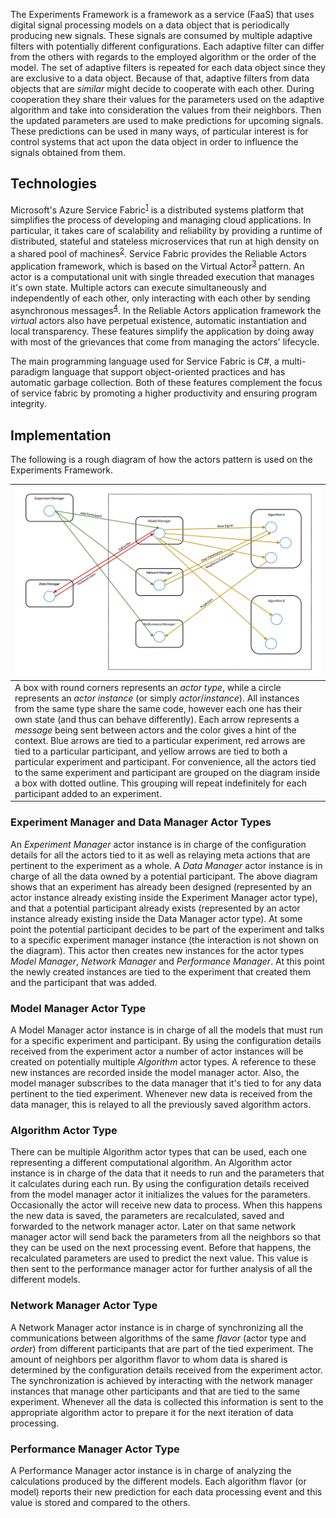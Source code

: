 The Experiments Framework is a framework as a service (FaaS) that uses digital signal processing models on a data object that is periodically producing new signals. These signals are consumed by multiple adaptive filters with potentially different configurations. Each adaptive filter can differ from the others with regards to the employed algorithm or the order of the model. The set of adaptive filters is repeated for each data object since they are exclusive to a data object. Because of that, adaptive filters from data objects that are *similar* might decide to cooperate with each other. During cooperation they share their values for the parameters used on the adaptive algorithm and take into consideration the values from their neighbors. Then the updated parameters are used to make predictions for upcoming signals. These predictions can be used in many ways, of particular interest is for control systems that act upon the data object in order to influence the signals obtained from them.

## Technologies
Microsoft's Azure Service Fabric<sup>[1]</sup> is a distributed systems platform that simplifies the process of developing and managing cloud applications. In particular, it takes care of scalability and reliability by providing a runtime of distributed, stateful and stateless microservices that run at high density on a shared pool of machines<sup>[2]</sup>. Service Fabric provides the Reliable Actors application framework, which is based on the Virtual Actor<sup>[3]</sup> pattern. An actor is a computational unit with single threaded execution that manages it's own state. Multiple actors can execute simultaneously and independently of each other, only interacting with each other by sending asynchronous messages<sup>[4]</sup>. In the Reliable Actors application framework the *virtual* actors also have perpetual existence, automatic instantiation and local transparency. These features simplify the application by doing away with most of the grievances that come from managing the actors' lifecycle.

The main programming language used for Service Fabric is C#, a multi-paradigm language that support object-oriented practices and has automatic garbage collection. Both of these features complement the focus of service fabric by promoting a higher productivity and ensuring program integrity.

[1]: https://azure.microsoft.com/services/service-fabric/ "Azure Service Fabric"
[2]: https://docs.microsoft.com/en-us/azure/service-fabric/service-fabric-overview "Overview of Azure Service Fabric"
[3]: https://www.microsoft.com/en-us/research/publication/orleans-distributed-virtual-actors-for-programmability-and-scalability/ "Orleans: Distributed Virtual Actors for Programmability and Scalability"
[4]: https://docs.microsoft.com/en-us/azure/service-fabric/service-fabric-reliable-actors-introduction "Introduction to Service Fabric Reliable Actors"

## Implementation
The following is a rough diagram of how the actors pattern is used on the Experiments Framework.

| ![Experiments Framework Actor Pattern](images/ExperimentsFrameworkActorPattern.png) |
| --- |
| A box with round corners represents an *actor type*, while a circle represents an *actor instance* (or simply *actor*/*instance*). All instances from the same type share the same code, however each one has their own state (and thus can behave differently). Each arrow represents a *message* being sent between actors and the color gives a hint of the context. Blue arrows are tied to a particular experiment, red arrows are tied to a particular participant, and yellow arrows are tied to both a particular experiment and participant. For convenience, all the actors tied to the same experiment and participant are grouped on the diagram inside a box with dotted outline. This grouping will repeat indefinitely for each participant added to an experiment. |

### Experiment Manager and Data Manager Actor Types
An *Experiment Manager* actor instance is in charge of the configuration details for all the actors tied to it as well as relaying meta actions that are pertinent to the experiment as a whole. A *Data Manager* actor instance is in charge of all the data owned by a potential participant. The above diagram shows that an experiment has already been designed (represented by an actor instance already existing inside the Experiment Manager actor type), and that a potential participant already exists (represented by an actor instance already existing inside the Data Manager actor type). At some point the potential participant decides to be part of the experiment and talks to a specific experiment manager instance (the interaction is not shown on the diagram). This actor then creates new instances for the actor types *Model Manager*, *Network Manager* and *Performance Manager*. At this point the newly created instances are tied to the experiment that created them and the participant that was added.

### Model Manager Actor Type
A Model Manager actor instance is in charge of all the models that must run for a specific experiment and participant. By using the configuration details received from the experiment actor a number of actor instances will be created on potentially multiple *Algorithm* actor types. A reference to these new instances are recorded inside the model manager actor. Also, the model manager subscribes to the data manager that it's tied to for any data pertinent to the tied experiment. Whenever new data is received from the data manager, this is relayed to all the previously saved algorithm actors.

### Algorithm Actor Type
There can be multiple Algorithm actor types that can be used, each one representing a different computational algorithm. An Algorithm actor instance is in charge of the data that it needs to run and the parameters that it calculates during each run. By using the configuration details received from the model manager actor it initializes the values for the parameters. Occasionally the actor will receive new data to process. When this happens the new data is saved, the parameters are recalculated, saved and forwarded to the network manager actor. Later on that same network manager actor will send back the parameters from all the neighbors so that they can be used on the next processing event. Before that happens, the recalculated parameters are used to predict the next value. This value is then sent to the performance manager actor for further analysis of all the different models.

### Network Manager Actor Type
A Network Manager actor instance is in charge of synchronizing all the communications between algorithms of the same *flavor* (actor type and *order*) from different participants that are part of the tied experiment. The amount of neighbors per algorithm flavor to whom data is shared is determined by the configuration details received from the experiment actor. The synchronization is achieved by interacting with the network manager instances that manage other participants and that are tied to the same experiment. Whenever all the data is collected this information is sent to the appropriate algorithm actor to prepare it for the next iteration of data processing.

### Performance Manager Actor Type
A Performance Manager actor instance is in charge of analyzing the calculations produced by the different models. Each algorithm flavor (or model) reports their new prediction for each data processing event and this value is stored and compared to the others.